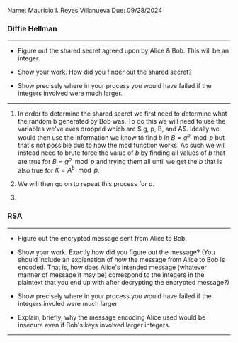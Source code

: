 Name: Mauricio I. Reyes Villanueva
Due: 09/28/2024

### Diffie Hellman
---

- Figure out the shared secret agreed upon by Alice & Bob. This will be an integer.

- Show your work. How did you finder out the shared secret?

- Show precisely where in your process you would have failed if the integers involved were much larger.

---

1. In order to determine the shared secret we first need to determine what the random b generated by Bob was. To do this we will need to use the variables we've eves dropped which are $ g, p, B, and A$. Ideally we would then use the information we know to find $b$ in $B = g^b \mod p$ but that's not possible due to how the mod function works. As such we will instead need to brute force the value of $b$ by finding all values of $b$ that are true for $B = g^p \mod p$ and trying them all until we get the $b$ that is also true for $K = A^b \mod p$.

2. We will then go on to repeat this process for $a$.

3. 

### RSA
---

- Figure out the encrypted message sent from Alice to Bob.

- Show your work. Exactly how did you figure out the message? (You should include an explanation of how the message from Alice to Bob is encoded. That is, how does Alice's intended message (whatever manner of message it may be) correspond to the integers in the plaintext that you end up with after decrypting the encrypted message?)

- Show precisely where in your process you would have failed if the integers involed were much larger.

- Explain, briefly, why the message encoding Alice used would be insecure even if Bob's keys involved larger integers.

---

